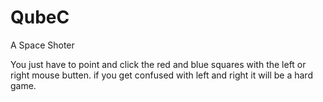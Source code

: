# QubeC
A Space Shoter

You just have to point and click the red and blue squares with the left or right mouse butten.
if you get confused with left and right it will be a hard game.
